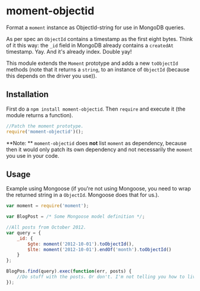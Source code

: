 moment-objectid
===============

Format a `moment` instance as ObjectId-string for use in MongoDB queries.

As per spec an `ObjectId` contains a timestamp as the first eight bytes.
Think of it this way: the `_id` field in MongoDB already contains a `createdAt` timestamp. Yay. And it's already index. Double yay!

This module extends the `Moment` prototype and adds a new `toObjectId` methods (note that it returns a `string`, to an instance of `ObjectId` (because this depends on the driver you use)).

Installation
-----

First do a `npm install moment-objectid`. Then `require` and execute it (the module returns a function).

```js
//Patch the moment prototype.
require('moment-objectid')();
```

**Note: ** `moment-objectid` does **not** list `moment` as dependency, because then it would only patch its own dependency and not necessarily the `moment` you use in your code.

Usage
-----

Example using Mongoose (if you're not using Mongoose, you need to wrap the returned string in a `ObjectId`. Mongoose does that for us.).

```js
var moment = require('moment');

var BlogPost = /* Some Mongoose model definition */;

//All posts from October 2012.
var query = {
	_id: {
		$gte: moment('2012-10-01').toObjectId(),
		$lte: moment('2012-10-01').endOf('month').toObjectId()
	}
};

BlogPos.find(query).exec(function(err, posts) {
	//Do stuff with the posts. Or don't. I'm not telling you how to live your life.
});
```